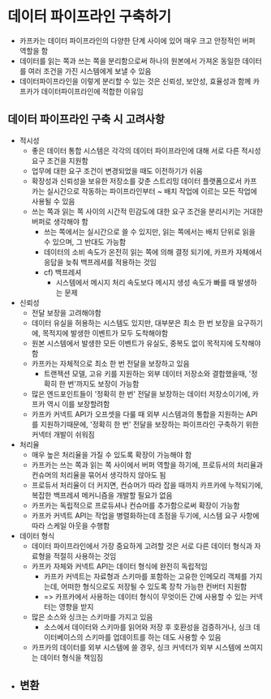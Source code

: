 # 데이터 파이프라인 구축하기
- 카프카는 데이터 파이프라인의 다양한 단계 사이에 있어 매우 크고 안정적인 버퍼 역할을 함
- 데이터를 읽는 쪽과 쓰는 쪽을 분리함으로써 하나의 원본에서 가져온 동일한 데이터를 여러 조건을 가진 시스템에게 보낼 수 있음
- 데이터파이프라인을 이렇게 분리할 수 있는 것은 신뢰성, 보안성, 효율성과 함께 카프카가 데이터파이프라인에 적합한 이유임

## 데이터 파이프라인 구축 시 고려사항
- 적시성
  - 좋은 데이터 통합 시스템은 각각의 데이터 파이프라인에 대해 서로 다른 적시성 요구 조건을 지원함
  - 업무에 대한 요구 조건이 변경되었을 때도 이전하기가 쉬움
  - 확장성과 신뢰성을 보유한 저장소를 갖춘 스트리밍 데이터 플랫폼으로서 카프카는 실시간으로 작동하는 파이프라인부터 ~ 배치 작업에 이르는 모든 작업에 사용될 수 있음
  - 쓰는 쪽과 읽는 쪽 사이의 시간적 민감도에 대한 요구 조건을 분리시키는 거대한 버퍼로 생각해야 함
    - 쓰는 쪽에서는 실시간으로 쓸 수 있지만, 읽는 쪽에서는 배치 단위로 읽을 수 있으며, 그 반대도 가능함
    - 데이터의 소비 속도가 온전히 읽는 쪽에 의해 결정 되기에, 카프카 자체에서 응답을 늦춰 백프레셔를 적용하는 것임
    - cf) 백프레셔
      - 시스템에서 메시지 처리 속도보다 메시지 생성 속도가 빠를 때 발생하는 문제
- 신뢰성
  - 전달 보장을 고려해야함
  - 데이터 유실을 허용하는 시스템도 있지만, 대부분은 최소 한 번 보장을 요구하기에, 목적지에 발생한 이벤트가 모두 도착해야함
  - 원본 시스템에서 발생한 모든 이벤트가 유실도, 중복도 없이 목적지에 도착해야함
  - 카프카는 자체적으로 최소 한 번 전달을 보장하고 있음
    - 트랜젝션 모델, 고유 키를 지원하는 외부 데이터 저장소와 결합했을때, '정확히 한 번'까지도 보장이 가능함
  - 많은 엔드포인트들이 '정확히 한 번' 전달을 보장하는 데이터 저장소이기에, 카프카 역시 이를 보장할려함
  - 카프카 커넥트 API가 오프셋을 다룰 때 외부 시스템과의 통합을 지원하는 API를 지원하기때문에, '정확히 한 번' 전달을 보장하는 파이프라인 구축하기 위한 커넥터 개발이 쉬워짐
- 처리율
  - 매우 높은 처리율을 가질 수 있도록 확장이 가능해야 함
  - 카프카는 쓰는 쪽과 읽는 쪽 사이에서 버퍼 역할을 하기에, 프로듀서의 처리율과 컨슈머의 처리율을 묶어서 생각하지 않아도 됨
  - 프로듀서 처리율이 더 커지면, 컨슈머가 따라 잡을 때까지 카프카에 누적되기에, 복잡한 백프레셔 메커니즘을 개발할 필요가 없음
  - 카프카는 독립적으로 프로듀셔나 컨슈머를 추가함으로써 확장이 가능함
  - 카프카 커넥트 API는 작업을 병렬화하는데 초점을 두기에, 시스템 요구 사항에 따라 스케일 아웃을 수행함
- 데이터 형식
  - 데이터 파이프라인에서 가장 중요하게 고려할 것은 서로 다른 데이터 형식과 자료형을 적절히 사용하는 것임
  - 카프카 자체와 커넥트 API는 데이터 형식에 완전히 독립적임
    - 카프카 커넥트는 자료형과 스키마를 포함하는 고유한 인메모리 객체를 가지는데, 어떠한 형식으로도 저장될 수 있도록 장착 가능한 컨버터 지원함
    - => 카프카에서 사용하는 데이터 형식이 무엇이든 간에 사용할 수 있는 커넥터는 영향을 받지 
  - 많은 소스와 싱크는 스키마를 가지고 있음
    - 소스에서 데이터와 스키마를 읽어와 저장 후 호환성을 검증하거나, 싱크 데이터베이스의 스키마를 업데이트를 하는 데도 사용할 수 있음
  - 카프카의 데이터를 외부 시스템에 쓸 경우, 싱크 커넥터가 외부 시스템에 쓰여지는 데이터 형식을 책임짐
- 변환
  - 
